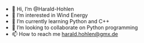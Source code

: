 - 👋 Hi, I’m @Harald-Hohlen
- 👀 I’m interested in Wind Energy
- 🌱 I’m currently learning Python and C++
- 💞️ I’m looking to collaborate on Python programming
- 📫 How to reach me harald.hohlen@gmx.de

<!---
Harald-Hohlen/Harald-Hohlen is a ✨ special ✨ repository because its `README.md` (this file) appears on your GitHub profile.
You can click the Preview link to take a look at your changes.
--->
